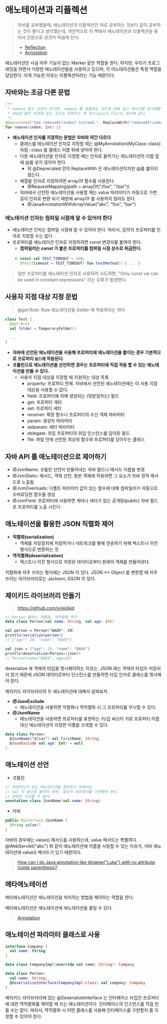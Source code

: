 # 애노테이션과 리플렉션

> 자바를 공부했을때, 애노테이션과 리플렉션은 따로 공부하는 것보다 같이 공부하는 것이 좋다고 생각했는데, 개인적으로 이 책에서 애노테이션과 리플렉션을 묶어서 단원으로 낸것이 마음에 든다.
>
> - [Reflection](https://github.com/BAEKJungHo/deepdiveinreflection/blob/main/contents/Java%20Reflection.md)
> - [Annotation](https://github.com/BAEKJungHo/deepdiveinreflection/blob/main/contents/Annotation.md)

애노테이션은 사실 아무 기능이 없는 Marker 같은 역할을 한다. 하지만, 우리가 프로그래밍을 하면서 다양한 애노테이션들을 사용하고 있으며, 각 어노테이션들은 특정 역할을 담당한다. 
이게 가능한 이유는 리플렉션이라는 기능 때문이다.

## 자바와는 조금 다른 문법 

```kotlin
/**
 * remove 함수 선언이 있다면, remove 를 호출하는 코드에 대해 경고 메시지를 표시해줄 뿐 아니라, 자동으로 그 코드를
 * 새로운 API 버전에 맞는 코드로 바꿔주는 퀵 픽스(quick fix)도 제시해 준다.
 */
@Deprecated("Use removeAt(index) instead.", ReplaceWith("removeAt(index)"))
fun remove(index: Int) {}
```

- __애노테이션 인자를 지정하는 문법은 자바와 약간 다르다__
  - 클래스를 애노테이션 인자로 지정할 때는 @MyAnnotation(MyClass::class) 처럼 ::class 를 클래스 이름 뒤에 넣어야 한다.
  - 다른 애노테이션을 인자로 지정할 때는 인자로 들어가는 애노테이션의 이름 앞에 @를 넣지 않아야 한다. 
    - 위 @Deprecated 안의 ReplaceWith 은 애노테이션이지만 @를 붙이지 않는다.
  - 배열을 인자로 지정하려면 arrayOf 함수를 사용한다.
    - @RequestMapping(path = arrayOf("/foo", "/bar"))
  - 자바에서 선언한 애노테이션을 사용할 때는 value 파라미터가 자동으로 가변 길이 인자로 변환 되기 때문에 arrayOf 를 사용하지 않아도 된다.
    - @JavaAnnotationWithArrayValue("abc", "foo", "bar")

### 애노테이션 인자는 컴파일 시점에 알 수 있어야 한다

- 애노테이션 인자는 컴파일 시점에 알 수 있어야 한다. 따라서, 임의의 프로퍼티를 인자로 지정할 수는 없다.
- 프로퍼티를 애노테이션 인자로 지정하려면 const 변경자를 붙여야 한다.
  - __컴파일러는 const 가 붙은 프로퍼티를 컴파일 시점 상수로 취급한다.__
  - ```kotlin
    const val TEST_TIMEOUT = 100L
    @Test(timeout = TEST_TIMEOUT) fun testMethod() { ... }
    ```
    
> 일반 프로퍼티를 애노테이션 인자로 사용하려 시도하면, "Only const val can be used in constant expressions" 라는 오류가 발생한다.

## 사용자 지점 대상 지정 문법

> @get:Rule: Rule 애노테이션을 Getter 에 적용하라는 의미

```kotlin
class Test {
  @get:Rule
  val folder = TemporaryFolder()
  
  ...
}
```

- __자바에 선언된 애노테이션을 사용해 프로퍼티에 애노테이션을 붙이는 경우 기본적으로 프로퍼티 `필드`에 적용된다.__
- __코틀린으로 애노테이션을 선언하면 경우는 프로퍼티에 직접 적용 할 수 있는 애노테이션을 만들 수 있다.__
  - 사용자 지점 대상을 지정할 때 지원하는 대상 목록
    - property: 프로퍼티 전체. 자바에서 선언된 애노테이션에는 이 사용 지점 대상을 사용할 수 없다.
    - field: 프로퍼티에 의해 생성되는 (뒷받침하는) 필드
    - get: 프로퍼티 게터
    - set: 프로퍼티 세터
    - receiver: 확장 함수나 프로퍼티의 수신 객체 파라미터
    - param: 생성자 파라미터
    - setparam: 세터 파라미터
    - delegate: 위임 프로퍼티의 위임 인스턴스를 담아둔 필드
    - file: 파일 안에 선언된 최상위 함수와 프로퍼티를 담아두는 클래스

## 자바 API 를 애노테이션으로 제어하기

- @JvmName: 코틀린 선언이 만들어내는 자바 필드나 메서드 이름을 변경
- @JvmStatic: 메서드, 객체 선언, 동반 객체에 적용하면 그 요소가 자바 정적 메서드로 노출됨
- @JvmOverloads: 디폴트 파라미터 값이 있는 함수에 대해 컴파일러가 자동으로 오버로딩한 함수를 생성
- @JvmField: 프로퍼티에 사용하면 게터나 세터가 없는 공개된(public) 자바 필드로 프로퍼티를 노출 시킨다.

## 애노테이션을 활용한 JSON 직렬화 제어

- __직렬화(serialization)__
  - 객체를 저장장치에 저장하거나 네트워크를 통해 전송하기 위해 텍스트나 이진 형식으로 변환하는 것
- __역직렬화(deserialization)__
  - 텍스트나 이진 형식으로 저장된 데이터로부터 원래의 객체를 만들어낸다.

직렬화에 자주 쓰이는 형식에는 JSON 이 있다. JSON <-> Object 를 변환할 때 자주 쓰이는 라이브러리로는 Jackson, GSON 이 있다.

## 제이키드 라이브러리 만들기

> https://github.com/yole/jkid

```kotlin
// Person 클래스 직렬화, 역직렬화 하기
data class Person(val name: String, val age: Int)

val person = Person("BAEK", 29)
println(serialize(person))
// {"age": 29, "name": "BAEK"}

val json = {"age": 29, "name": "BAEK"}
println(deserialize<Person>(json))
// Person(name="BAEK", age=29)
```

deserialize 에 객체의 타입을 명시해야하는 이유는, JSON 에는 객체의 타입이 저장되지 않기 때문에 JSON 데이터로부터 인스턴스를 만들려면 타입 인자로 클래스를 명시해야 한다.

제이키드 라이브러리의 두 애노테이션에 대해서 살펴보자.

- __@JsonExclude__
  - 애노테이션을 사용하면 직렬화나 역직렬화 시 그 프로퍼티를 무시할 수 있다.
- __@JsonName__
  - 애노테이션을 사용하면 프로퍼티를 표현하는 키/값 싸으이 키로 프로퍼티 이름 대신 애노테이션이 지정한 이름을 쓰게할 수 있다.

```kotlin
data class Person(
  @JsonName("alias") val firstName: String,
  @JsonExclude val age: Int? = null
)
```

## 애노테이션 선언

- 코틀린

```kotlin
// 파라미터가 있는 애노테이션을 정의하기 위해서는
// val 이 필수로 붙어야 하며, 생성자 파라미터를 선언해야 한다.
// 본문은 작성할 수 없다.
annotation class JsonName(val name: String) 
```

- 자바

```java
public @interface JsonName {
  String value()
}
```

자바의 경우에는 value() 메서드를 사용하는데, value 메서드는 특별하다. @WebServlet("abc") 와 같이 애노테이션에 이름을 사용할 수 있는 이유가, 자바 애노테이션에 value() 메서드가 있기 때문이다.

> [How can I do Java annotation like @name("Luke") with no attribute inside parenthesis?](https://stackoverflow.com/questions/11786354/how-can-i-do-java-annotation-like-nameluke-with-no-attribute-inside-parenth)

## 메타애노테이션

메타애노테이션은 애노테이션을 처리하는 방법을 제어하는 역할을 한다.

메타애노테이션은 애노테이션에 애노테이션을 붙일 수 있다.

> [Annotation](https://github.com/BAEKJungHo/deepdiveinreflection/blob/main/contents/Annotation.md)

## 애노테이션 파라미터 클래스로 사용 

```kotlin
interface Company {
  val name: String
}

data class CompanyImpl(override val name: String): Company

data class Person(
  val name: String,
  @DeserializeInterface(CompanyImpl:class) val company: Company
)
```

제이키드 라이브러리에 있는 @DeserializeInterface 는 인터페이스 타입인 프로퍼티에 대한 역직렬화를 제어할 때 쓰는 애노테이션이다. 인터페이스의 인스턴스를 직접 만들 수는 없다.
따라서, 역직렬화 시 어떤 클래스를 사용해 인터페이스를 구현할지 를 지정할 수 있어야 한다.
